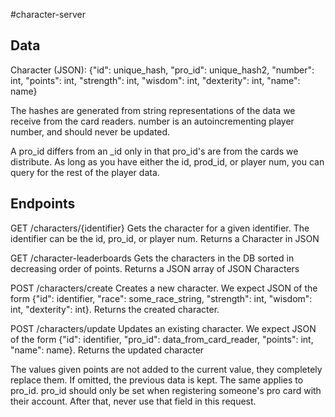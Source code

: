 #character-server

## Data
Character (JSON):
{"id": unique_hash, "pro_id": unique_hash2, "number": int, "points": int, "strength": int, "wisdom": int, "dexterity": int,  "name": name}

The hashes are generated from string representations of the data we receive from the card readers. number is an autoincrementing player number, and should never be updated. 

A pro_id differs from an _id only in that pro_id's are from the cards we distribute. As long as you have either the id, prod_id, or player num, you can query for the rest of the player data.

## Endpoints
GET /characters/{identifier}
Gets the character for a given identifier. The identifier can be the id, pro_id, or player num.
Returns a Character in JSON

GET /character-leaderboards
Gets the characters in the DB sorted in decreasing order of points. Returns a JSON array of JSON Characters

POST /characters/create
Creates a new character. We expect JSON of the form {"id": identifier, "race": some_race_string, "strength": int, "wisdom": int, "dexterity": int}. Returns the created character.

POST /characters/update
Updates an existing character. We expect JSON of the form {"id": identifier, "pro_id": data_from_card_reader, "points": int, "name": name}. Returns the updated character

The values given points are not added to the current value, they completely replace them. If omitted, the previous data is kept.
The same applies to pro_id. pro_id should only be set when registering someone's pro card with their account. After that, never use that field in this request. 


